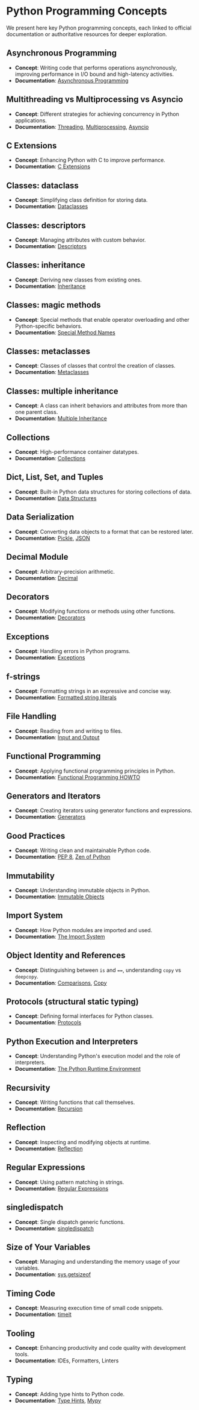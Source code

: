 # Python Programming Concepts

We present here key Python programming concepts, each linked to official documentation or authoritative resources for deeper exploration.

## Asynchronous Programming

- **Concept**: Writing code that performs operations asynchronously, improving performance in I/O bound and high-latency activities.
- **Documentation**: [Asynchronous Programming](https://docs.python.org/3/library/asyncio.html)

## Multithreading vs Multiprocessing vs Asyncio

- **Concept**: Different strategies for achieving concurrency in Python applications.
- **Documentation**: [Threading](https://docs.python.org/3/library/threading.html), [Multiprocessing](https://docs.python.org/3/library/multiprocessing.html), [Asyncio](https://docs.python.org/3/library/asyncio.html)

## C Extensions

- **Concept**: Enhancing Python with C to improve performance.
- **Documentation**: [C Extensions](https://docs.python.org/3/extending/index.html)

## Classes: dataclass

- **Concept**: Simplifying class definition for storing data.
- **Documentation**: [Dataclasses](https://docs.python.org/3/library/dataclasses.html)

## Classes: descriptors

- **Concept**: Managing attributes with custom behavior.
- **Documentation**: [Descriptors](https://docs.python.org/3/howto/descriptor.html)

## Classes: inheritance

- **Concept**: Deriving new classes from existing ones.
- **Documentation**: [Inheritance](https://docs.python.org/3/tutorial/classes.html#inheritance)

## Classes: magic methods

- **Concept**: Special methods that enable operator overloading and other Python-specific behaviors.
- **Documentation**: [Special Method Names](https://docs.python.org/3/reference/datamodel.html#special-method-names)

## Classes: metaclasses

- **Concept**: Classes of classes that control the creation of classes.
- **Documentation**: [Metaclasses](https://docs.python.org/3/reference/datamodel.html#metaclasses)

## Classes: multiple inheritance

- **Concept**: A class can inherit behaviors and attributes from more than one parent class.
- **Documentation**: [Multiple Inheritance](https://docs.python.org/3/tutorial/classes.html#multiple-inheritance)

## Collections

- **Concept**: High-performance container datatypes.
- **Documentation**: [Collections](https://docs.python.org/3/library/collections.html)

## Dict, List, Set, and Tuples

- **Concept**: Built-in Python data structures for storing collections of data.
- **Documentation**: [Data Structures](https://docs.python.org/3/tutorial/datastructures.html)

## Data Serialization

- **Concept**: Converting data objects to a format that can be restored later.
- **Documentation**: [Pickle](https://docs.python.org/3/library/pickle.html), [JSON](https://docs.python.org/3/library/json.html)

## Decimal Module

- **Concept**: Arbitrary-precision arithmetic.
- **Documentation**: [Decimal](https://docs.python.org/3/library/decimal.html)

## Decorators

- **Concept**: Modifying functions or methods using other functions.
- **Documentation**: [Decorators](https://docs.python.org/3/glossary.html#term-decorator)

## Exceptions

- **Concept**: Handling errors in Python programs.
- **Documentation**: [Exceptions](https://docs.python.org/3/tutorial/errors.html)

## f-strings

- **Concept**: Formatting strings in an expressive and concise way.
- **Documentation**: [Formatted string literals](https://docs.python.org/3/reference/lexical_analysis.html#f-strings)

## File Handling

- **Concept**: Reading from and writing to files.
- **Documentation**: [Input and Output](https://docs.python.org/3/tutorial/inputoutput.html#reading-and-writing-files)

## Functional Programming

- **Concept**: Applying functional programming principles in Python.
- **Documentation**: [Functional Programming HOWTO](https://docs.python.org/3/howto/functional.html)

## Generators and Iterators

- **Concept**: Creating iterators using generator functions and expressions.
- **Documentation**: [Generators](https://docs.python.org/3/tutorial/classes.html#generators)

## Good Practices

- **Concept**: Writing clean and maintainable Python code.
- **Documentation**: [PEP 8](https://pep8.org/), [Zen of Python](https://www.python.org/dev/peps/pep-0020/)

## Immutability

- **Concept**: Understanding immutable objects in Python.
- **Documentation**: [Immutable Objects](https://docs.python.org/3/glossary.html#term-immutable)

## Import System

- **Concept**: How Python modules are imported and used.
- **Documentation**: [The Import System](https://docs.python.org/3/reference/import.html)

## Object Identity and References

- **Concept**: Distinguishing between `is` and `==`, understanding `copy` vs `deepcopy`.
- **Documentation**: [Comparisons](https://docs.python.org/3/reference/expressions.html#comparisons), [Copy](https://docs.python.org/3/library/copy.html)

## Protocols (structural static typing)

- **Concept**: Defining formal interfaces for Python classes.
- **Documentation**: [Protocols](https://docs.python.org/3/library/typing.html#typing.Protocol)

## Python Execution and Interpreters

- **Concept**: Understanding Python's execution model and the role of interpreters.
- **Documentation**: [The Python Runtime Environment](https://docs.python.org/3/reference/executionmodel.html)

## Recursivity

- **Concept**: Writing functions that call themselves.
- **Documentation**: [Recursion](https://docs.python.org/3/tutorial/controlflow.html#recursion)

## Reflection

- **Concept**: Inspecting and modifying objects at runtime.
- **Documentation**: [Reflection](https://docs.python.org/3/library/functions.html#dir)

## Regular Expressions

- **Concept**: Using pattern matching in strings.
- **Documentation**: [Regular Expressions](https://docs.python.org/3/library/re.html)

## singledispatch

- **Concept**: Single dispatch generic functions.
- **Documentation**: [singledispatch](https://docs.python.org/3/library/functools.html#functools.singledispatch)

## Size of Your Variables

- **Concept**: Managing and understanding the memory usage of your variables.
- **Documentation**: [sys.getsizeof](https://docs.python.org/3/library/sys.html#sys.getsizeof)

## Timing Code

- **Concept**: Measuring execution time of small code snippets.
- **Documentation**: [timeit](https://docs.python.org/3/library/timeit.html)

## Tooling

- **Concept**: Enhancing productivity and code quality with development tools.
- **Documentation**: IDEs, Formatters, Linters

## Typing

- **Concept**: Adding type hints to Python code.
- **Documentation**: [Type Hints](https://docs.python.org/3/library/typing.html), [Mypy](http://mypy-lang.org/)
